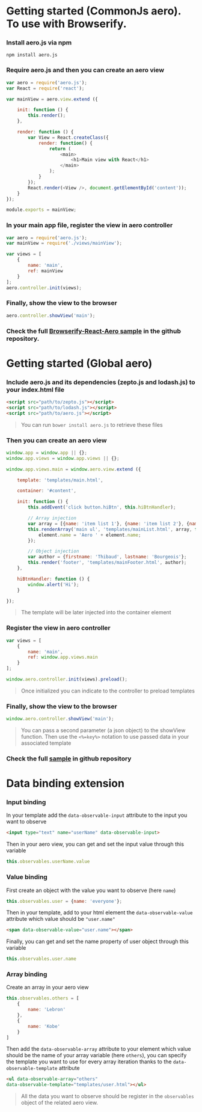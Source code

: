 # Getting started (CommonJs aero). To use with Browserify.

### Install aero.js via npm
```
npm install aero.js
```

### Require aero.js and then you can create an aero view
```javascript
var aero = require('aero.js');
var React = require('react');

var mainView = aero.view.extend ({

    init: function () {
        this.render();
    },

    render: function () {
        var View = React.createClass({
            render: function() {
                return (
                    <main>
                        <h1>Main view with React</h1>
                    </main>
                );
            }
        });
        React.render(<View />, document.getElementById('content'));
    }
});

module.exports = mainView;
```

### In your main app file, register the view in aero controller
```javascript
var aero = require('aero.js');
var mainView = require('./views/mainView');

var views = [
    {
        name: 'main',
        ref: mainView
    }
];
aero.controller.init(views);
```

### Finally, show the view to the browser
```javascript
aero.controller.showView('main');
```

### Check the full [Browserify-React-Aero sample](https://github.com/teabow/aero.js/tree/master/sample-browserify-react) in the github repository.

# Getting started (Global aero)

### Include aero.js and its dependencies (zepto.js and lodash.js) to your index.html file
```html
<script src="path/to/zepto.js"></script>
<script src="path/to/lodash.js"></script>
<script src="path/to/aero.js"></script>
```
> You can run `bower install aero.js` to retrieve these files

### Then you can create an aero view
```javascript
window.app = window.app || {};
window.app.views = window.app.views || {};

window.app.views.main = window.aero.view.extend ({

    template: 'templates/main.html',

    container: '#content',

    init: function () {
        this.addEvent('click button.hiBtn', this.hiBtnHandler);

        // Array injection
        var array = [{name: 'item list 1'}, {name: 'item list 2'}, {name: 'item list 3'}];
        this.renderArray('main ul', 'templates/mainList.html', array, function (element) {
            element.name = 'Aero ' + element.name;
        });

        // Object injection
        var author = {firstname: 'Thibaud', lastname: 'Bourgeois'};
        this.render('footer', 'templates/mainFooter.html', author);
    },

    hiBtnHandler: function () {
        window.alert('Hi');
    }

});
```
> The template will be later injected into the container element

### Register the view in aero controller
```javascript
var views = [
    {
        name: 'main',
        ref: window.app.views.main
    }
];

window.aero.controller.init(views).preload();
```
> Once initialized you can indicate to the controller to preload templates

### Finally, show the view to the browser
```javascript
window.aero.controller.showView('main');
```
> You can pass a second parameter (a json object) to the showView function. Then use the `<%=key%>` notation to use passed data in your associated template

### Check the full [sample](https://github.com/teabow/aero.js/tree/master/sample) in github repository


# Data binding extension

### Input binding
In your template add the `data-observable-input` attribute to the input you want to observe

```html
<input type="text" name="userName" data-observable-input>
```

Then in your aero view, you can get and set the input value through this variable

```javascript
this.observables.userName.value
```

### Value binding
First create an object with the value you want to observe (here `name`)

```javascript
this.observables.user = {name: 'everyone'};
```

Then in your template, add to your html element the `data-observable-value` attribute which value should be `"user.name"`

```html
<span data-observable-value="user.name"></span>
```

Finally, you can get and set the name property of user object through this variable

```javascript
this.observables.user.name
```

### Array binding
Create an array in your aero view

```javascript
this.observables.others = [
    {
        name: 'Lebron'
    },
    {
        name: 'Kobe'
    }
]
```

Then add the `data-observable-array` attribute to your element which value should be the name of your array variable (here `others`), you can specify the template you want to use for every array iteration thanks to the `data-observable-template` attribute

```html
<ul data-observable-array="others" 
data-observable-template="templates/user.html"></ul>
```

> All the data you want to observe should be register in the `observables` object of the related aero view.
